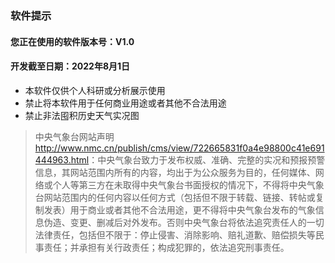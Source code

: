 ### 软件提示

#### 您正在使用的软件版本号：V1.0
#### 开发截至日期：2022年8月1日

- 本软件仅供个人科研或分析展示使用
- 禁止将本软件用于任何商业用途或者其他不合法用途
- 禁止非法囤积历史天气实况图
>中央气象台网站声明<http://www.nmc.cn/publish/cms/view/722665831f0a4e98800c41e691444963.html>：中央气象台致力于发布权威、准确、完整的实况和预报预警信息，其网站范围内所有的内容，均出于为公众服务为目的，任何媒体、网络或个人等第三方在未取得中央气象台书面授权的情况下，不得将中央气象台网站范围内的任何内容以任何方式（包括但不限于转载、链接、转帖或复制发表）用于商业或者其他不合法用途，更不得将中央气象台发布的气象信息伪造、变更、删减后对外发布。否则中央气象台将依法追究责任人的一切法律责任，包括但不限于：停止侵害、消除影响、赔礼道歉、赔偿损失等民事责任；并承担有关行政责任；构成犯罪的，依法追究刑事责任。
